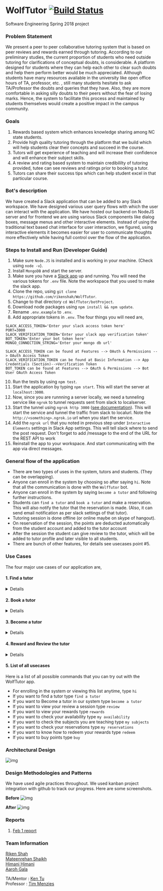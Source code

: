 # WolfTutor [![Build Status](https://travis-ci.org/rikenshah/WolfTutor.svg?branch=master)](https://travis-ci.org/rikenshah/WolfTutor)
Software Engineering Spring 2018 project

### Problem Statement

We present a peer to peer collaborative tutoring system that is based on peer reviews and rewards earned through tutoring. According to our preliminary studies, the current proportion of students who need outside tutoring for clarifications of conceptual doubts, is considerable. A platform designed for students where they can help each other to clear such doubts and help them perform better would be much appreciated. Although students have many resources available in the university like open office hours of TA, professor, etc. , still many students hesitate to ask TA/Professor the doubts and queries that they have. Also, they are more comfortable in asking silly doubts to their peers without the fear of losing marks. Hence, the system to facilitate this process and maintained by students themselves would create a positive impact in the campus community.

### Goals

1. Rewards based system which enhances knowledge sharing among NC state students.
2. Provide high quality tutoring through the platform that we build which will help students clear their concepts and succeed in the course.
3. Tutors will get experience of teaching and will increase their confidence and will enhance their subject skills.
4. A review and rating based system to maintain credibililty of tutoring provided, tutee can see reviews and ratings prior to booking a tutor.
5. Tutors can share their success tips which can help student excel in that particular course.


### Bot's description

We have created a Slack application that can be added to any Slack workspace. We have designed various user query flows with which the user can interact with the application. We have hosted our backend on NodeJS server and for frontend we are using various Slack components like dialog boxes, message menus and other interactive elements. Instead of using the traditional text based chat interface for user interaction, we figured, using interactive elements it becomes easier for user to communicate thoughts more effectively while having full control over the flow of the application.

### Steps to Install and Run (Developer Guide)

1. Make sure `Node.JS` is installed and is working in your machine. (Check using `node -v`).
2. Install `MongoDB` and start the server.
3. Make sure you have a [Slack app](https://api.slack.com/slack-apps) up and running. You will need the various tokens for `.env` file. Note the workspace that you used to make the slack app.
4. Clone the repo, using `git clone https://github.com/rikenshah/WolfTutor`.
5. Change to that directory `cd WolfTutor/botProject`.
6. Download node packages using `npm install && npm update`.
7. Rename `.env.example` to `.env`.
8. Add appropriate tokens in `.env`. The four things you will need are,
```
SLACK_ACCESS_TOKEN='Enter your slack access token here'
PORT=3000
SLACK_VERIFICATION_TOKEN='Enter your slack app verification token'
BOT_TOKEN='Enter your bot token here'
MONGO_CONNECTION_STRING='Enter your mongo db url'
```
	SLACK_ACCESS_TOKEN can be found at Features --> OAuth & Permissions --> OAuth Access Token
	SLACK_VERIFICATION_TOKEN can be found at Basic Information --> App Credentials (Section)-->Verification Token
	BOT_TOKEN can be found at Features --> OAuth & Permissions --> Bot User OAuth Access Token

10. Run the tests by using `npm test`.
11. Start the application by typing `npm start`. This will start the server at `localhost:3000`.
12. Now, since you are runnning a server locally, we need a tunneling service like `ngrok` to tunnel requests sent from slack to localserver.
13. Start the tunnel using `ngrok http 3000` ([see documentation](https://ngrok.com/docs)). This will start the service and tunnel the traffic from slack to localurl. Note the `http://<something>.ngrok.io` url when you start the service.
14. Add the `ngrok url` that you noted in previous step under
    `Interactive Elements` settings in Slack App settings. This will
    tell slack where to send the post request.  Don't forget to add
    /message to the end of the URL for the REST API to work
15. Reinstall the app to your workspace. And start communicating with the app via direct messages.

### General flow of the application

- There are two types of uses in the system, tutors and students. (They can be overlapping).
- Anyone can enroll in the system by choosing so after saying `hi`. Note that all the communication is done with the `WolfTutor` bot.
- Anyone can enroll in the system by saying `become a tutor` and following further instructions.
- Students can `find a tutor` and `book a tutor` and make a reservation. This will also notify the tutor that the reservation is made. (Also, it can send email notification as per slack settings of that tutor).
- Tutoring session is done offline (or online maybe on skype of hangout).
- On reservation of the session, the points are deducted automatically from the student account and added to the tutor account
- After the session the student can give review to the tutor, which will be added to tutor profile and later visible to all students.
- There are bunch of other features, for details see usecases point #5.

### Use Cases

The four major use cases of our application are,
#### 1. Find a tutor
<Details>
<p> A user can find a tutor on our bot by just typing one of the following keywords,
'find a tutor',
'need a tutor',
'want a tutor', or
'select a tutor'.
The user will get the list of all the available subjects from which the user can select one subject.
Once a subject is selected we will be returning all the tutors who teach that subject.
</p>
Here is the flow demonstrating this use case.<br>
<img src="Reports/Wireframes/find_a_tutor.gif"></img>
</Details>

#### 2. Book a tutor
<Details>
<p>   Once the user finds the tutors who are teaching that subject then the user will have an option to see the reviews and rating of tutors and can book the tutor if he has enough points in his account.</p>
<p> Once the session is booked the tutor will be notified of the reservation and both of them can see their reservation by typing 'My reservation' in the slack bot.</p>
Here is the flow demonstrating this use case.<br>
<img src="Reports/Wireframes/book_a_tutor.gif"></img>
<img src="Reports/Wireframes/my_reservations.gif"></img>
</Details>

#### 3. Become a tutor

<Details>
<p> If a user wants to become a tutor, he/she will just type
'become a tutor'
and an interactive form will be displayed to the user where he will be asked to fill his availability, subjects he would like to teach, rate which he would like to charge, summary. Once he fills all this information a profile of the tutor is created.
</p>
Here is the flow demonstrating this use case.<br>
<img src="Reports/Wireframes/become_a_tutor.gif"></img>
</Details>

#### 4. Reward and Review the tutor

<Details>
<p> After the session is over the user(student) will have an option to review and rate the tutor.
If the user wil type 'review' a review form will open and the user can rate the tutor and can write a review,
so that the other users(students) can see the reviews and select the tutor.
The tutor can also set his rates according to the reviews that he gets.
We also have an option of keeping the rate to 0 for the tutors who want to teach for free.
<br><br>
All the users(tutors and students) of our system can check their rewards(points) by simply asking the bot one of the following. <br>
`My points`,`rewards`,`get my rewards`,`view my rewards` and the bot will show them their current points.<br><br>
Tutor can get rewards for his accumulated points, some of the rewards for WolfTutor points are as follows. <br>
1. Get $15 Giftcard of wolfoutfitter for 300 points.<br>
2. Get $30 Giftcard of wolfoutfitter 500 points.<br><br>
Tutee can also buy points in case his points get over, policies for buying rewards are :- <br>
1. Get 200 points for $25 <br>
2. Get 500 points for $40  <br>
3. Get 1000 points for $80  <br><br>
Here is the flow demonstrating this use case.<br>
<img src="Reports/Wireframes/review_rewards.gif"></img>
</p>
</Details>

#### 5. List of all usecases

Here is a list of all possible commands that you can try out with the WolfTutor app.
<br>
- For enrolling in the system or viewing this list anytime, type `hi`
- If you want to find a tutor type `find a tutor`
- If you want to Become a tutor in our system type `become a tutor`
- If you want to view your review a session type `review`
- If you want to view your rewards type `rewards`
- If you want to check your availability type `my availability`
- If you want to check the subjects you are teaching type `my subjects`
- If you want to check your reservations type `my reservations`
- If you want to know how to redeem your rewards type `redeem`
- If you want to buy points type `buy`

### Architectural Design

![img](https://github.com/rikenshah/WolfTutor/blob/master/Reports/pictures/Architecture_final.png)

### Design Methodologies and Patterns

We have used agile practices throughout. We used kanban project integration with github to track our progress. Here are some screenshots.

**Before**
![img](https://github.com/rikenshah/WolfTutor/raw/master/dump/agile.png)

**After**
![img](https://github.com/rikenshah/WolfTutor/raw/master/dump/agileDone.png)

### Reports

1. [Feb 1 report](https://github.com/rikenshah/WolfTutor/blob/master/Reports/Report_Feb/team_l_wolftutor_feb_report.pdf)

### Team Information

[Riken Shah](https://github.com/rikenshah)<br>
[Mateenrehan Shaikh](https://github.com/mateenrehan)<br>
[Himani Himani](https://github.com/hhimani)<br>
[Aaroh Gala](https://github.com/AarohGala)<br>

TA/Mentor : [Ken Tu](https://github.com/HuyTu7)<br>
Professor : [Tim Menzies](https://github.com/timm)<br>
